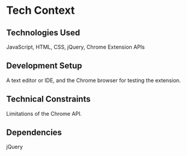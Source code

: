 # Tech Context

## Technologies Used
JavaScript, HTML, CSS, jQuery, Chrome Extension APIs

## Development Setup
A text editor or IDE, and the Chrome browser for testing the extension.

## Technical Constraints
Limitations of the Chrome API.

## Dependencies
jQuery
